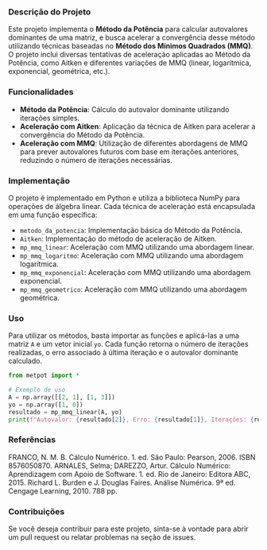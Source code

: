 ### Descrição do Projeto

Este projeto implementa o **Método da Potência** para calcular autovalores dominantes de uma matriz, e busca acelerar a convergência desse método utilizando técnicas baseadas no **Método dos Mínimos Quadrados (MMQ)**. O projeto inclui diversas tentativas de aceleração aplicadas ao Método da Potência, como Aitken e diferentes variações de MMQ (linear, logarítmica, exponencial, geométrica, etc.).

### Funcionalidades

- **Método da Potência**: Cálculo do autovalor dominante utilizando iterações simples.
- **Aceleração com Aitken**: Aplicação da técnica de Aitken para acelerar a convergência do Método da Potência.
- **Aceleração com MMQ**: Utilização de diferentes abordagens de MMQ para prever autovalores futuros com base em iterações anteriores, reduzindo o número de iterações necessárias.

### Implementação

O projeto é implementado em Python e utiliza a biblioteca NumPy para operações de álgebra linear. Cada técnica de aceleração está encapsulada em uma função específica:

- `metodo_da_potencia`: Implementação básica do Método da Potência.
- `Aitken`: Implementação do método de aceleração de Aitken.
- `mp_mmq_linear`: Aceleração com MMQ utilizando uma abordagem linear.
- `mp_mmq_logaritmo`: Aceleração com MMQ utilizando uma abordagem logarítmica.
- `mp_mmq_exponencial`: Aceleração com MMQ utilizando uma abordagem exponencial.
- `mp_mmq_geometrico`: Aceleração com MMQ utilizando uma abordagem geométrica.

### Uso

Para utilizar os métodos, basta importar as funções e aplicá-las a uma matriz `A` e um vetor inicial `yo`. Cada função retorna o número de iterações realizadas, o erro associado à última iteração e o autovalor dominante calculado.

```python
from metpot import *

# Exemplo de uso
A = np.array([[2, 1], [1, 3]])
yo = np.array([1, 0])
resultado = mp_mmq_linear(A, yo)
print(f"Autovalor: {resultado[2]}, Erro: {resultado[1]}, Iterações: {resultado[0]}")
```

### Referências

FRANCO, N. M. B. Cálculo Numérico. 1. ed. São Paulo: Pearson, 2006. ISBN 8576050870.
ARNALES, Selma; DAREZZO, Artur. Cálculo Numérico: Aprendizagem com Apoio de Software. 1. ed. Rio de Janeiro: Editora ABC, 2015.
Richard L. Burden e J. Douglas Faires. Análise Numérica. 9ª ed. Cengage Learning, 2010.
788 pp.

### Contribuições

Se você deseja contribuir para este projeto, sinta-se à vontade para abrir um pull request ou relatar problemas na seção de issues.


